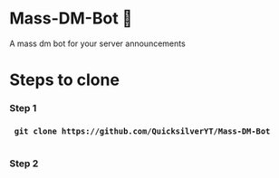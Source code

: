 # Mass-DM-Bot 🤖
A mass dm bot for your server announcements

# Steps to clone 
<h3> Step 1 <h3>
 
 ```
  git clone https://github.com/QuicksilverYT/Mass-DM-Bot
  
 ```
  
<h3>Step 2<h3>
  
